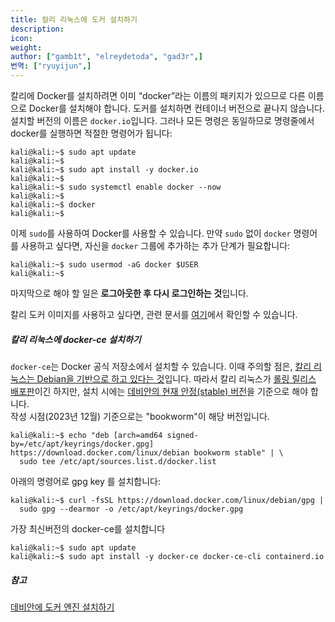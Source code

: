 ```yaml
---
title: 칼리 리눅스에 도커 설치하기
description: 
icon: 
weight: 
author: ["gamb1t", "elreydetoda", "gad3r",]
번역: ["ryuyijun",]
---
```


칼리에 Docker를 설치하려면 이미 “docker”라는 이름의 패키지가 있으므로 다른 이름으로 Docker를 설치해야 합니다. 도커를 설치하면 컨테이너 버전으로 끝나지 않습니다. 설치할 버전의 이름은 `docker.io`입니다. 그러나 모든 명령은 동일하므로 명령줄에서 docker를 실행하면 적절한 명령어가 됩니다:

```console
kali@kali:~$ sudo apt update
kali@kali:~$
kali@kali:~$ sudo apt install -y docker.io
kali@kali:~$
kali@kali:~$ sudo systemctl enable docker --now
kali@kali:~$
kali@kali:~$ docker
kali@kali:~$
```

이제 `sudo`를 사용하여 Docker를 사용할 수 있습니다. 만약 `sudo` 없이 `docker` 명령어를 사용하고 싶다면, 자신을 `docker` 그룹에 추가하는 추가 단계가 필요합니다:

```console
kali@kali:~$ sudo usermod -aG docker $USER
kali@kali:~$
```

마지막으로 해야 할 일은 **로그아웃한 후 다시 로그인하는 것**입니다.

칼리 도커 이미지를 사용하고 싶다면, 관련 문서를 [여기](/containers/using-kali-docker-images/)에서 확인할 수 있습니다.

##### 칼리 리눅스에 docker-ce 설치하기

`docker-ce`는 Docker 공식 저장소에서 설치할 수 있습니다. 이때 주의할 점은, [칼리 리눅스는 Debian을 기반으로 하고 있다는 것](/policy/kali-linux-relationship-with-debian/)입니다. 따라서 칼리 리눅스가 [롤링 릴리스 배포판](/general-use/kali-branches/)이긴 하지만, 설치 시에는 [데비안의 현재 안정(stable) 버전](https://www.debian.org/releases/stable/)을 기준으로 해야 합니다.  
작성 시점(2023년 12월) 기준으로는 "bookworm"이 해당 버전입니다.

```console
kali@kali:~$ echo "deb [arch=amd64 signed-by=/etc/apt/keyrings/docker.gpg] https://download.docker.com/linux/debian bookworm stable" | \
  sudo tee /etc/apt/sources.list.d/docker.list 
```

아래의 명령어로 gpg key 를 설치합니다:

```console
kali@kali:~$ curl -fsSL https://download.docker.com/linux/debian/gpg |
  sudo gpg --dearmor -o /etc/apt/keyrings/docker.gpg
```

가장 최신버전의 docker-ce를 설치합니다

```console
kali@kali:~$ sudo apt update
kali@kali:~$ sudo apt install -y docker-ce docker-ce-cli containerd.io
```

##### 참고

[데비안에 도커 엔진 설치하기](https://docs.docker.com/engine/install/debian/)
